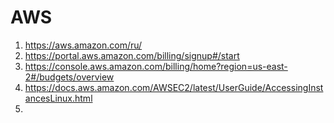 # AWS
1. https://aws.amazon.com/ru/
2. https://portal.aws.amazon.com/billing/signup#/start
3. https://console.aws.amazon.com/billing/home?region=us-east-2#/budgets/overview
4. https://docs.aws.amazon.com/AWSEC2/latest/UserGuide/AccessingInstancesLinux.html
5. 
